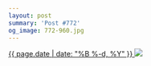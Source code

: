 ```yaml
---
layout: post
summary: 'Post #772'
og_image: 772-960.jpg
---
```


<p>
 <time>
  <a href="/772">
   {{ page.date | date: "%B %-d, %Y" }}
  </a>
 </time>
 <a href="/772">
  <img data-taken="8/10/2018" sizes="(min-width: 700px) 50vw, calc(100vw - 2rem)" src="{{ site.assets_url }}/772-480.jpg" srcset="{{ site.assets_url }}/772-240.jpg 240w, {{ site.assets_url }}/772-480.jpg 480w, {{ site.assets_url }}/772-720.jpg 720w, {{ site.assets_url }}/772-960.jpg 960w"/>
 </a>
</p>
